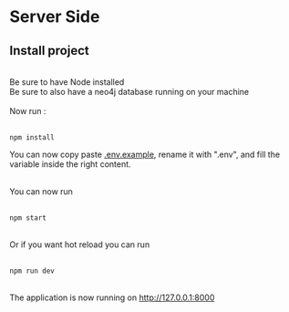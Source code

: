 # Server Side
## Install project
<br>
Be sure to have Node installed
<br>
Be sure to also have a neo4j database running on your machine
<br>
<br>
Now run :
<br>
<br>

```shell
npm install
```

You can now copy paste [.env.example](./.env.example), rename it with ".env", and fill the variable inside the right content.

<br>
You can now run 
<br>
<br>

```
npm start
```
<br>
Or if you want hot reload you can run
<br>
<br>

```
npm run dev
```

<br>
The application is now running on <a href="http://127.0.0.1:8000">http://127.0.0.1:8000</a>